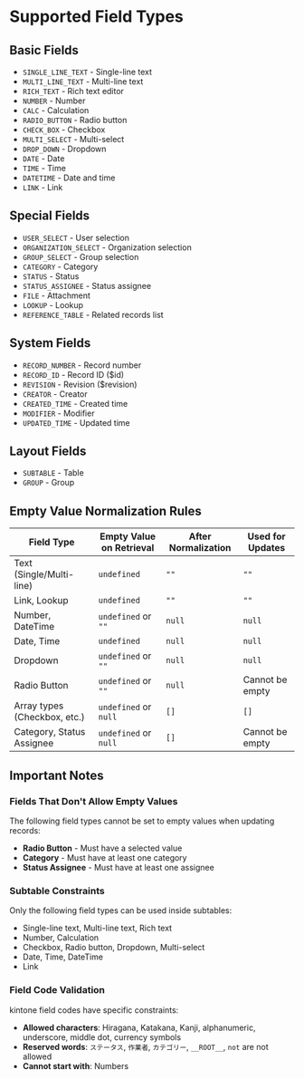 # Supported Field Types

## Basic Fields

- `SINGLE_LINE_TEXT` - Single-line text
- `MULTI_LINE_TEXT` - Multi-line text  
- `RICH_TEXT` - Rich text editor
- `NUMBER` - Number
- `CALC` - Calculation
- `RADIO_BUTTON` - Radio button
- `CHECK_BOX` - Checkbox
- `MULTI_SELECT` - Multi-select
- `DROP_DOWN` - Dropdown
- `DATE` - Date
- `TIME` - Time
- `DATETIME` - Date and time
- `LINK` - Link

## Special Fields

- `USER_SELECT` - User selection
- `ORGANIZATION_SELECT` - Organization selection
- `GROUP_SELECT` - Group selection
- `CATEGORY` - Category
- `STATUS` - Status
- `STATUS_ASSIGNEE` - Status assignee
- `FILE` - Attachment
- `LOOKUP` - Lookup
- `REFERENCE_TABLE` - Related records list

## System Fields

- `RECORD_NUMBER` - Record number
- `RECORD_ID` - Record ID ($id)
- `REVISION` - Revision ($revision)
- `CREATOR` - Creator
- `CREATED_TIME` - Created time
- `MODIFIER` - Modifier
- `UPDATED_TIME` - Updated time

## Layout Fields

- `SUBTABLE` - Table
- `GROUP` - Group

## Empty Value Normalization Rules

| Field Type | Empty Value on Retrieval | After Normalization | Used for Updates |
|------------|-------------------------|-------------------|------------------|
| Text (Single/Multi-line) | `undefined` | `""` | `""` |
| Link, Lookup | `undefined` | `""` | `""` |
| Number, DateTime | `undefined` or `""` | `null` | `null` |
| Date, Time | `undefined` | `null` | `null` |
| Dropdown | `undefined` or `""` | `null` | `null` |
| Radio Button | `undefined` or `""` | `null` | Cannot be empty |
| Array types (Checkbox, etc.) | `undefined` or `null` | `[]` | `[]` |
| Category, Status Assignee | `undefined` or `null` | `[]` | Cannot be empty |

## Important Notes

### Fields That Don't Allow Empty Values

The following field types cannot be set to empty values when updating records:

- **Radio Button** - Must have a selected value
- **Category** - Must have at least one category
- **Status Assignee** - Must have at least one assignee

### Subtable Constraints

Only the following field types can be used inside subtables:

- Single-line text, Multi-line text, Rich text
- Number, Calculation
- Checkbox, Radio button, Dropdown, Multi-select
- Date, Time, DateTime
- Link

### Field Code Validation

kintone field codes have specific constraints:

- **Allowed characters**: Hiragana, Katakana, Kanji, alphanumeric, underscore, middle dot, currency symbols
- **Reserved words**: `ステータス`, `作業者`, `カテゴリー`, `__ROOT__`, `not` are not allowed
- **Cannot start with**: Numbers